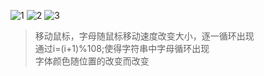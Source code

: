 ![1](https://user-images.githubusercontent.com/90953713/137843922-473ac923-9434-48fa-afdc-b8ce443c33bf.png)
![2](https://user-images.githubusercontent.com/90953713/137843924-a27c513a-f41c-4e0d-8945-286a32c571b0.png)
![3](https://user-images.githubusercontent.com/90953713/137843927-78ed0aa8-9b0b-4427-867e-bc11cfb80429.png)
> 移动鼠标，字母随鼠标移动速度改变大小，逐一循环出现  
> 通过i=(i+1)%108;使得字符串中字母循环出现  
> 字体颜色随位置的改变而改变

